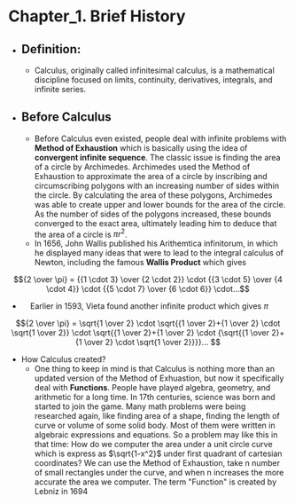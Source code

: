 # Chapter_1. Brief History
  * ## Definition:
    * Calculus, originally called infinitesimal calculus, is a mathematical discipline focused on limits, continuity, derivatives, integrals, and infinite series. 
  * ## Before Calculus
    * Before Calculus even existed, people deal with infinite problems with **Method of Exhaustion** which is basically using the idea of **convergent infinite sequence**. The classic issue is finding the area of a circle by Archimedes. Archimedes used the Method of Exhaustion to approximate the area of a circle by inscribing and circumscribing polygons with an increasing number of sides within the circle. By calculating the area of these polygons, Archimedes was able to create upper and lower bounds for the area of the circle. As the number of sides of the polygons increased, these bounds converged to the exact area, ultimately leading him to deduce that the area of a circle is $\pi r^{2}$.
    * In 1656, John Wallis published his Arithemtica infinitorum, in which he displayed many ideas that were to lead to the integral calculus of Newton, including the famous **Wallis Product** which gives
```math
{2 \over \pi} = {{1 \cdot 3} \over {2 \cdot 2}} \cdot {{3 \cdot 5} \over {4 \cdot 4}} \cdot {{5 \cdot 7} \over {6 \cdot 6}} \cdot...
```
  * &nbsp;&nbsp;&nbsp;&nbsp;Earlier in 1593, Vieta found another infinite product which gives $\pi$
```math
{2 \over \pi} = \sqrt{1 \over 2} \cdot \sqrt{{1 \over 2}+{1 \over 2} \cdot \sqrt{1 \over 2}} \cdot \sqrt{{1 \over 2}+{1 \over 2} \cdot {\sqrt{{1 \over 2}+{1 \over 2} \cdot \sqrt{1 \over 2}}}}... 
```

  * How Calculus created?
    * One thing to keep in mind is that Calculus is nothing more than an updated version of the Method of Exhuastion, but now it specifically deal with **Functions**. People have played algebra, geometry, and arithmetic for a long time. In 17th centuries, science was born and started to join the game. Many math problems were being researched again, like finding area of a shape, finding the length of curve or volume of some solid body. Most of them were written in algebraic expressions and equations. So a problem may like this in that time: How do we computer the area under a unit circle curve which is express as $\sqrt{1-x^2}$ under first quadrant of cartesian coordinates? We can use the Method of Exhaustion, take n number of small rectangles under the curve, and when n increases the more accurate the area we computer.   The term "Function" is created by Lebniz in 1694
